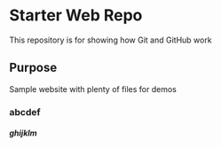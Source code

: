 # Starter Web Repo

This repository is for showing how Git and GitHub work

## Purpose

Sample website with plenty of files for demos

### abcdef

##### ghijklm